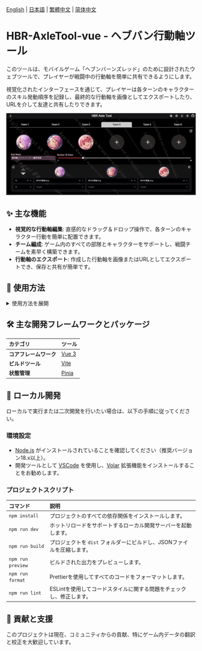 [English](/docs/README.en.md) | [日本語](/docs/README.ja.md) | [繁體中文](/README.md) | [简体中文](/docs/README.zh-CN.md)

# HBR-AxleTool-vue - ヘブバン行動軸ツール

このツールは、モバイルゲーム「ヘブンバーンズレッド」のために設計されたウェブツールで、プレイヤーが戦闘中の行動軸を簡単に共有できるようにします。

視覚化されたインターフェースを通じて、プレイヤーは各ターンのキャラクターのスキル発動順序を記録し、最終的な行動軸を画像としてエクスポートしたり、URLを介して友達と共有したりできます。

![プロジェクトプレビュー](/image/preview.png)

## ✨ 主な機能

- **視覚的な行動軸編集**: 直感的なドラッグ＆ドロップ操作で、各ターンのキャラクター行動を簡単に配置できます。
- **チーム編成**: ゲーム内のすべての部隊とキャラクターをサポートし、戦闘チームを素早く構築できます。
- **行動軸のエクスポート**: 作成した行動軸を画像またはURLとしてエクスポートでき、保存と共有が簡単です。

## 📖 使用方法

<details>
<summary>使用方法を展開</summary>

1.  **チーム編集**:

    - キャラクター選択画面で、チーム、キャラクター、スタイルを順番に選択します。
      ![キャラクター選択](/image/select_char.png)
    - ドラッグ＆ドロップで自由に位置を並べ替えることができます。
      ![ドラッグ](/image/select_char_drag&drop.gif)

2.  **行動軸編集**:

    - ターン、OD、スキル選択、ターゲットを編集できます。
      ![行動軸](/image/axle.png)
    - 軸の順序を入れ替えたり、ドラッグ＆ドロップでキャラクターの位置を自由に並べ替えたりできます。
      ![ドラッグ](/image/axle.gif)

3.  **共有とエクスポート**:

    - ウェブページ右上の ![行動軸アイコン](/src/assets/custom-icon/table.svg) をクリックすると、完全な行動軸が表示されます。
    - クリックすると、左上に3つのボタンが表示されます: フィルター、画像ダウンロード、共有
      - ![フィルター](/src/assets/custom-icon/filter-on.svg)**フィルター**: 表示したい部分を自由に選択できます。
      - ![共有](/src/assets/custom-icon/share.svg)**共有**: 現在のチームと行動軸の設定を含むリンクが生成されます。他の人はリンクを開いてあなたの行動軸を見ることができます。リンクの有効期限は60日間です。
      - ![ダウンロード](/src/assets/custom-icon/download.svg)**画像ダウンロード**: 行動軸全体を画像に変換します。

4.  **画像アップロード**

    - ウェブページ左上の ![アップロードアイコン](/src/assets/custom-icon/upload.svg) を介して画像をアップロードし、データを読み込むことができます。
      ![アップロード](/image/upload.gif)

5.  **その他の機能**:
    - ![設定アイコン](/src/assets/custom-icon/setting.svg)**設定**: 設定メニューで、スキル言語を調整できます。
      - 繁体字中国語
      - 日本語
      - 簡体字中国語（国際版）
      - 簡体字中国語（Bilibili版）
    - ![スキルオプション更新アイコン](/src/assets/custom-icon/update.svg)**スキルオプション更新**: スキルオプションはキャラクター選択時に設定されます。将来新しいスキルが追加された場合、このボタンを使用して、現在選択されているチームのすべてのキャラクターのスキルオプションを自動的に更新できます。

</details>

## 🛠️ 主な開発フレームワークとパッケージ

| カテゴリ               | ツール                            |
| :--------------------- | :-------------------------------- |
| **コアフレームワーク** | [Vue 3](https://vuejs.org/)       |
| **ビルドツール**       | [Vite](https://vitejs.dev/)       |
| **状態管理**           | [Pinia](https://pinia.vuejs.org/) |

## 🚀 ローカル開発

ローカルで実行または二次開発を行いたい場合は、以下の手順に従ってください。

### **環境設定**

- [Node.js](https://nodejs.org/) がインストールされていることを確認してください（推奨バージョン18.x以上）。
- 開発ツールとして [VSCode](https://code.visualstudio.com/) を使用し、[Volar](https://marketplace.visualstudio.com/items?itemName=Vue.volar) 拡張機能をインストールすることをお勧めします。

### **プロジェクトスクリプト**

| コマンド          | 説明                                                                   |
| :---------------- | :--------------------------------------------------------------------- |
| `npm install`     | プロジェクトのすべての依存関係をインストールします。                   |
| `npm run dev`     | ホットリロードをサポートするローカル開発サーバーを起動します。         |
| `npm run build`   | プロジェクトを `dist` フォルダーにビルドし、JSONファイルを圧縮します。 |
| `npm run preview` | ビルドされた出力をプレビューします。                                   |
| `npm run format`  | Prettierを使用してすべてのコードをフォーマットします。                 |
| `npm run lint`    | ESLintを使用してコードスタイルに関する問題をチェックし、修正します。   |

## 🤝 貢献と支援

このプロジェクトは現在、コミュニティからの貢献、特にゲーム内データの翻訳と校正を大歓迎しています。
